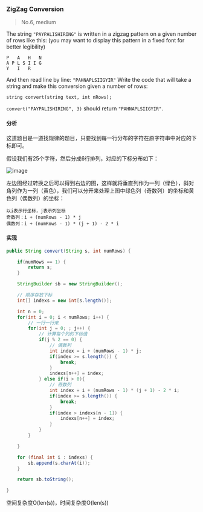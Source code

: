 ### ZigZag Conversion

> No.6, medium

The string `"PAYPALISHIRING"` is written in a zigzag pattern on a given number of rows like this: (you may want to display this pattern in a fixed font for better legibility)

```
P   A   H   N
A P L S I I G
Y   I   R
```

And then read line by line: `"PAHNAPLSIIGYIR"`
Write the code that will take a string and make this conversion given a number of rows:

```
string convert(string text, int nRows);
```

`convert("PAYPALISHIRING", 3)` should return `"PAHNAPLSIIGYIR"`.

#### 分析

这道题目是一道找规律的题目，只要找到每一行分布的字符在原字符串中对应的下标即可。

假设我们有25个字符，然后分成6行排列，对应的下标分布如下： 

![image](https://github.com/procyon-lotor/procyon-lotor.github.io/blob/master/images/2016/leetcode-6-1.png?raw=false)

左边图经过转换之后可以得到右边的图，这样就将垂直列作为一列（绿色），斜对角列作为一列（黄色），我们可以分开来处理上图中绿色列（奇数列）的坐标和黄色列（偶数列）的坐标：

```
以i表示行坐标，j表示列坐标
奇数列：i + (numRows - 1) * j
偶数列：i + (numRows - 1) * (j + 1) - 2 * i
```

#### 实现

```java
public String convert(String s, int numRows) {

    if(numRows == 1) {
        return s;
    }

    StringBuilder sb = new StringBuilder();

    // 顺序存放下标
    int[] indexs = new int[s.length()];

    int n = 0;
    for(int i = 0; i < numRows; i++) {
        // 一行一行来
        for(int j = 0; ; j++) {
            // 计算每个列的下标值
            if(j % 2 == 0) {
                // 偶数列
                int index = i + (numRows - 1) * j;
                if(index >= s.length()) {
                    break;
                }
                indexs[n++] = index;
            } else if(i > 0){
                // 奇数列
                int index = i + (numRows - 1) * (j + 1) - 2 * i;
                if(index >= s.length()) {
                    break;
                }
                if(index > indexs[n - 1]) {
                    indexs[n++] = index;
                }
            }
        }

    }

    for (final int i : indexs) {
        sb.append(s.charAt(i));
    }

    return sb.toString();

}
```

空间复杂度O(len(s))，时间复杂度O(len(s))